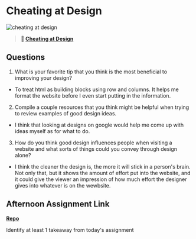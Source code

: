 # Cheating at Design

![cheating at design](https://bcw.blob.core.windows.net/public/img/courses/5247609446691139)

> **📖 [Cheating at Design](https://codeworksacademy.com/fs-student-guide/resources/wk1/04-Cheating-at-Design)**

## Questions

1. What is your favorite tip that you think is the most beneficial to improving your design?

- To treat html as building blocks using row and columns. It helps me format the website before I even start putting in the information.

2. Compile a couple resources that you think might be helpful when trying to review examples of good design ideas.

- I think that looking at designs on google would help me come up with ideas myself as for what to do.

3. How do you think good design influences people when visiting a website and what sorts of things could you convey through design alone?

- I think the cleaner the design is, the more it will stick in a person's brain. Not only that, but it shows the amount of effort put into the website, and it could give the viewer an impression of how much effort the designer gives into whatever is on the wewbsite. 

## Afternoon Assignment Link

**[Repo](https://github.com/Thomas-Daily/Boozy-Breakfast.git<ASSIGNMENT_REPO>)**

Identify at least 1 takeaway from today's assignment
